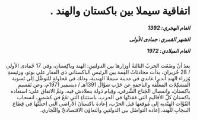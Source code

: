 <h1 dir="rtl">اتفاقية سيملا بين باكستان والهند .</h1>

<h5 dir="rtl">العام الهجري:  1392

الشهر القمري: جمادى الأولى

العام الميلادي: 1972</h5>

<p dir="rtl">بعدَ أنْ وضَعَت الحربُ الثالثةُ أوزارها بين الدولتينِ: الهند وباكِستان، وفي 17 جُمادى الأولى / 28 حُزيران، بدَأت محادثاتُ القِمة بين الرئيسِ الباكستاني ذي الفقار علي بوتو، ورئيسةِ وُزراء الهندِ أنديرا غاندي في مدينة سيملا الهِنديةِ، وذلك في مُحاولةٍ للتوصُّل إلى تَسوية المشكِلات المعلَّقة والناجمةِ عن حَرْب شوَّال 1391هـ / ديسمبر 1971م، وعن تَقسيمِ باكستانَ، وانفصال الجَناح الشَّرقي، وقِيام دَولة بنغلادش فيه، وتمَّ الاتفاق على: استعادة باكستانَ كلَّ الأقاليمِ التي فقدَتْها في الحرب، باستثناءِ التي تقَعُ في كشمير، انسحاب القُوَّات الهِنْدية إلى مَوقعها قبل الحرْب، إعادة باكستانَ الأراضي التي احتلَّتْها في قِطاع البنجابِ للهند، إعادة التواصُل بين الدولتينِ والتعاوُن الاقتصاديِّ والتِّجاري.</p></br>

